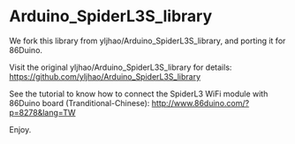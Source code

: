 Arduino_SpiderL3S_library
==========================

We fork this library from yljhao/Arduino_SpiderL3S_library, and porting it for 86Duino.

Visit the original yljhao/Arduino_SpiderL3S_library for details: https://github.com/yljhao/Arduino_SpiderL3S_library

See the tutorial to know how to connect the SpiderL3 WiFi module with 86Duino board (Tranditional-Chinese): http://www.86duino.com/?p=8278&lang=TW

Enjoy.